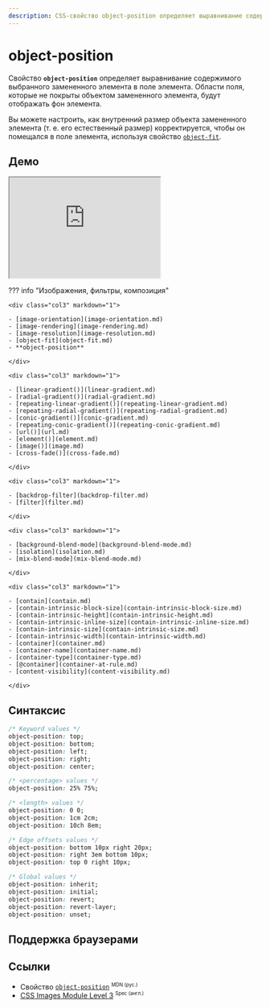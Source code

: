 ```yaml
---
description: CSS-свойство object-position определяет выравнивание содержимого выбранного замененного элемента в поле элемента.
---
```


# object-position

Свойство **`object-position`** определяет выравнивание содержимого выбранного замененного элемента в поле элемента. Области поля, которые не покрыты объектом замененного элемента, будут отображать фон элемента.

Вы можете настроить, как внутренний размер объекта замененного элемента (т. е. его естественный размер) корректируется, чтобы он помещался в поле элемента, используя свойство [`object-fit`](object-fit.md).

## Демо

<iframe class="interactive is-default-height" height="200" src="https://interactive-examples.mdn.mozilla.net/pages/css/object-position.html" title="MDN Web Docs Interactive Example" loading="lazy" data-readystate="complete"></iframe>

??? info "Изображения, фильтры, композиция"

    <div class="col3" markdown="1">

    - [image-orientation](image-orientation.md)
    - [image-rendering](image-rendering.md)
    - [image-resolution](image-resolution.md)
    - [object-fit](object-fit.md)
    - **object-position**

    </div>

    <div class="col3" markdown="1">

    - [linear-gradient()](linear-gradient.md)
    - [radial-gradient()](radial-gradient.md)
    - [repeating-linear-gradient()](repeating-linear-gradient.md)
    - [repeating-radial-gradient()](repeating-radial-gradient.md)
    - [conic-gradient()](conic-gradient.md)
    - [repeating-conic-gradient()](repeating-conic-gradient.md)
    - [url()](url.md)
    - [element()](element.md)
    - [image()](image.md)
    - [cross-fade()](cross-fade.md)

    </div>

    <div class="col3" markdown="1">

    - [backdrop-filter](backdrop-filter.md)
    - [filter](filter.md)

    </div>

    <div class="col3" markdown="1">

    - [background-blend-mode](background-blend-mode.md)
    - [isolation](isolation.md)
    - [mix-blend-mode](mix-blend-mode.md)

    </div>

    <div class="col3" markdown="1">

    - [contain](contain.md)
    - [contain-intrinsic-block-size](contain-intrinsic-block-size.md)
    - [contain-intrinsic-height](contain-intrinsic-height.md)
    - [contain-intrinsic-inline-size](contain-intrinsic-inline-size.md)
    - [contain-intrinsic-size](contain-intrinsic-size.md)
    - [contain-intrinsic-width](contain-intrinsic-width.md)
    - [container](container.md)
    - [container-name](container-name.md)
    - [container-type](container-type.md)
    - [@container](container-at-rule.md)
    - [content-visibility](content-visibility.md)

    </div>

## Синтаксис

```css
/* Keyword values */
object-position: top;
object-position: bottom;
object-position: left;
object-position: right;
object-position: center;

/* <percentage> values */
object-position: 25% 75%;

/* <length> values */
object-position: 0 0;
object-position: 1cm 2cm;
object-position: 10ch 8em;

/* Edge offsets values */
object-position: bottom 10px right 20px;
object-position: right 3em bottom 10px;
object-position: top 0 right 10px;

/* Global values */
object-position: inherit;
object-position: initial;
object-position: revert;
object-position: revert-layer;
object-position: unset;
```

## Поддержка браузерами

<p class="ciu_embed" data-feature="mdn-css__properties__object-position" data-periods="future_1,current,past_1,past_2" data-accessible-colours="false"></p>

## Ссылки

- Свойство [`object-position`](https://developer.mozilla.org/ru/docs/Web/CSS/object-position) <sup><small>MDN (рус.)</small></sup>
- [CSS Images Module Level 3](https://w3c.github.io/csswg-drafts/css-images/#the-object-position) <sup><small>Spec (англ.)</small></sup>
